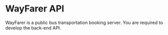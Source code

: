 # WayFarer API
WayFarer is a public bus transportation booking server. You are required to develop the
back-end API.
